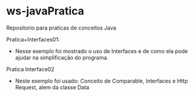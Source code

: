 # ws-javaPratica
Repositorio para praticas de conceitos Java

 Pratica+Interfaces01:
 - Nesse exemplo foi mostrado o uso de Interfaces e de como ela pode ajudar na simplificação do programa.

Pratica Interface02
- Neste exemplo foi usado: Conceito de Comparable, Interfaces e Http Request, alem da classe Data
